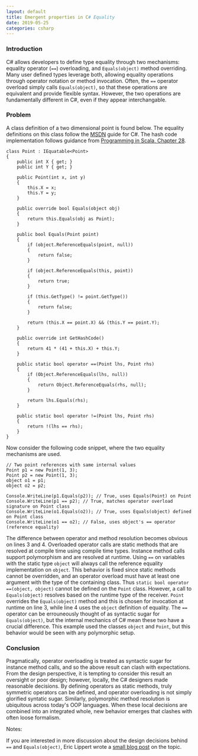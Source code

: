 ```yaml
---
layout: default
title: Emergent properties in C# Equality
date: 2019-05-25
categories: csharp
---
```


### Introduction

C# allows developers to define type equality through two mechanisms: equality operator (`==`) overloading, and `Equals(object)` method overriding. Many user defined types leverage both, allowing equality operations through operator notation or method invocation. Often, the `==` operator overload simply calls `Equals(object)`, so that these operations are equivalent and provide flexible syntax. However, the two operations are fundamentally different in C#, even if they appear interchangable.

### Problem

A class definition of a two dimensional point is found below. The equality definitions on this class follow the [MSDN](https://docs.microsoft.com/en-us/dotnet/csharp/programming-guide/statements-expressions-operators/how-to-define-value-equality-for-a-type) guide for C#. The hash code implementation follows guidance from [Programming in Scala, Chapter 28](https://www.artima.com/pins1ed/object-equality.html).

```
class Point : IEquatable<Point>
{
	public int X { get; }
	public int Y { get; }

	public Point(int x, int y)
	{
		this.X = x;
		this.Y = y;
	}

	public override bool Equals(object obj)
	{
		return this.Equals(obj as Point);
	}

	public bool Equals(Point point)
	{
		if (object.ReferenceEquals(point, null))
		{
			return false;
		}

		if (object.ReferenceEquals(this, point))
		{
			return true;
		}

		if (this.GetType() != point.GetType())
		{
			return false;
		}

		return (this.X == point.X) && (this.Y == point.Y);
	}

	public override int GetHashCode()
	{
		return 41 * (41 + this.X) + this.Y;
	}

	public static bool operator ==(Point lhs, Point rhs)
	{
		if (Object.ReferenceEquals(lhs, null))
		{
			return Object.ReferenceEquals(rhs, null);
		}

		return lhs.Equals(rhs);
	}

	public static bool operator !=(Point lhs, Point rhs)
	{
		return !(lhs == rhs);
	}
}
```

Now consider the following code snippet, where the two equality mechanisms are used.

```
// Two point references with same internal values
Point p1 = new Point(1, 3);
Point p2 = new Point(1, 3);
object o1 = p1;
object o2 = p2;

Console.WriteLine(p1.Equals(p2)); // True, uses Equals(Point) on Point
Console.WriteLine(p1 == p2); // True, matches operator overload signature on Point class
Console.WriteLine(o1.Equals(o2)); // True, uses Equals(object) defined on Point class
Console.WriteLine(o1 == o2); // False, uses object's == operator (reference equality)
```

The difference between operator and method resolution becomes obvious on lines 3 and 4. Overloaded operator calls are static methods that are resolved at compile time using compile time types. Instance method calls support polymorphism and are resolved at runtime. Using `==` on variables with the static type `object` will always call the reference equality implementation on `object`. This behavior is fixed since static methods cannot be overridden, and an operator overload must have at least one argument with the type of the containing class. Thus `static bool operator ==(object, object)` cannot be defined on the `Point` class. However, a call to `Equals(object)` resolves based on the runtime type of the receiver. `Point` overrides the `Equals(object)` method and this is chosen for invocation at runtime on line 3, while line 4 uses the `object` definition of equality. The `==` operator can be errouneously thought of as syntactic sugar for `Equals(object)`, but the internal mechanics of C# mean these two have a crucial difference. This example used the classes `object` and `Point`, but this behavior would be seen with any polymorphic setup.

### Conclusion

Pragmatically, operator overloading is treated as syntactic sugar for instance method calls, and so the above result can clash with expectations. From the design perspective, it is tempting to consider this result an oversight or poor design; however, locally, the C# designers made reasonable decisions. By defining operators as static methods, truly symmetric operators can be defined, and operator overloading is not simply glorified syntatic sugar. Similarly, polymorphic method resolution is ubiquitous across today's OOP languages. When these local decisions are combined into an integrated whole, new behavior emerges that clashes with often loose formalism.

Notes:

If you are interested in more discussion about the design decisions behind `==` and `Equals(object)`, Eric Lippert wrote a [small blog post](https://blogs.msdn.microsoft.com/ericlippert/2009/04/09/double-your-dispatch-double-your-fun/) on the topic.

